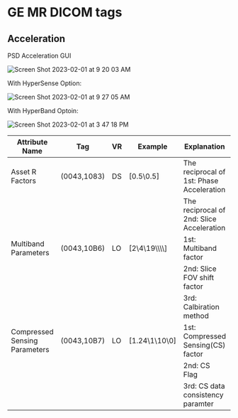 # GE MR DICOM tags

## Acceleration
PSD Acceleration GUI

![Screen Shot 2023-02-01 at 9 20 03 AM](https://user-images.githubusercontent.com/72111485/216160380-45be0aeb-bb6f-40a6-9337-1a21aa934f3f.png)

With HyperSense Option:

![Screen Shot 2023-02-01 at 9 27 05 AM](https://user-images.githubusercontent.com/72111485/216160251-5cac21e1-deab-4cc1-9976-5c2018654b8f.png)

With HyperBand Optoin: 

![Screen Shot 2023-02-01 at 3 47 18 PM](https://user-images.githubusercontent.com/72111485/216160162-33b9ed66-d5ad-4181-8945-d5d9d4012f18.png)


| Attribute Name                | Tag         | VR | Example            | Explanation                        | BIDS                              |
| ----------------------------- | ----------- | -- | ------------------ | ---------------------------------- | --------------------------------- |
| Asset R Factors               | (0043,1083) | DS | [0.5\\0.5]         | The reciprocal of 1st: Phase  Acceleration     | [ParallelReductionFactorInPlane](https://bids-specification.readthedocs.io/en/latest/glossary.html#objects.metadata.ParallelReductionFactorInPlane)    |
|                               |             |    |                    | The reciprocal of 2nd: Slice Acceleration      | [ParallelReductionFactorOutOfPlane](https://bids-specification.readthedocs.io/en/latest/glossary.html#objects.metadata.ParallelReductionFactorOutOfPlane) |
| Multiband Parameters          | (0043,10B6) | LO | [2\\4\\19\\\\\\\\] | 1st: Multiband factor              | [MultibandAccelerationFactor](https://bids-specification.readthedocs.io/en/latest/glossary.html#objects.metadata.MultibandAccelerationFactor)       |
|                               |             |    |                    | 2nd: Slice FOV shift factor        |                                   |
|                               |             |    |                    | 3rd: Calbiration method            |                                   |
| Compressed Sensing Parameters | (0043,10B7) | LO | [1.24\\1\\10\\0]   | 1st: Compressed Sensing(CS) factor |
|                               |             |    |                    | 2nd: CS Flag                       |
|                               |             |    |                    | 3rd: CS data consistency paramter  |
